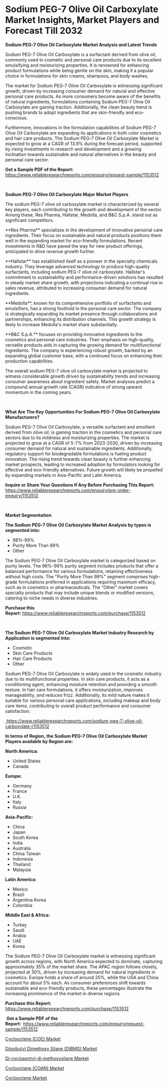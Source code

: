 <p><h1>Sodium PEG-7 Olive Oil Carboxylate Market Insights, Market Players and Forecast Till 2032</h1></p><p><strong>Sodium PEG-7 Olive Oil Carboxylate Market Analysis and Latest Trends</strong></p>
<p><p>Sodium PEG-7 Olive Oil Carboxylate is a surfactant derived from olive oil, commonly used in cosmetic and personal care products due to its excellent emulsifying and moisturizing properties. It is renowned for enhancing product formulations while being gentle on the skin, making it a popular choice in formulations for skin creams, shampoos, and body washes.</p><p>The market for Sodium PEG-7 Olive Oil Carboxylate is witnessing significant growth, driven by increasing consumer demand for natural and effective personal care products. As more consumers become aware of the benefits of natural ingredients, formulations containing Sodium PEG-7 Olive Oil Carboxylate are gaining traction. Additionally, the clean beauty trend is pushing brands to adopt ingredients that are skin-friendly and eco-conscious.</p><p>Furthermore, innovations in the formulation capabilities of Sodium PEG-7 Olive Oil Carboxylate are expanding its applications in both color cosmetics and hair care products. The Sodium PEG-7 Olive Oil Carboxylate Market is expected to grow at a CAGR of 13.9% during the forecast period, supported by rising investments in research and development and a growing inclination towards sustainable and natural alternatives in the beauty and personal care sector.</p></p>
<p><strong>Get a Sample PDF of the Report:&nbsp;</strong> <a href="https://www.reliableresearchreports.com/enquiry/request-sample/1153512?utm_campaign=8&utm_medium=2&utm_source=Github&utm_content=ia&utm_term=05022025&utm_id=sodium-peg-7-olive-oil-carboxylate">https://www.reliableresearchreports.com/enquiry/request-sample/1153512</a></p>
<p>&nbsp;</p>
<p><strong>Sodium PEG-7 Olive Oil Carboxylate Major Market Players</strong></p>
<p><p>The sodium PEG-7 olive oil carboxylate market is characterized by several key players, each contributing to the growth and development of the sector. Among these, Res Pharma, Hallstar, Medolla, and B&C S.p.A. stand out as significant competitors.</p><p>**Res Pharma** specializes in the development of innovative personal care ingredients. Their focus on sustainable and natural products positions them well in the expanding market for eco-friendly formulations. Recent investments in R&D have paved the way for new product offerings, anticipated to drive revenue growth further.</p><p>**Hallstar** has established itself as a pioneer in the specialty chemicals industry. They leverage advanced technology to produce high-quality surfactants, including sodium PEG-7 olive oil carboxylate. Hallstar's commitment to sustainability and performance-driven solutions has resulted in steady market share growth, with projections indicating a continual rise in sales revenue, attributed to increasing consumer demand for natural ingredients.</p><p>**Medolla**, known for its comprehensive portfolio of surfactants and emulsifiers, has a strong foothold in the personal care sector. The company is strategically expanding its market presence through collaborations and partnerships, enhancing its distribution channels. This growth strategy is likely to increase Medolla's market share substantially.</p><p>**B&C S.p.A.** focuses on providing innovative ingredients to the cosmetics and personal care industries. Their emphasis on high-quality, versatile products aids in capturing the growing demand for multifunctional ingredients. The company is experiencing robust growth, backed by an expanding global customer base, with a continued focus on enhancing their production capabilities.</p><p>The overall sodium PEG-7 olive oil carboxylate market is projected to witness considerable growth driven by sustainability trends and increasing consumer awareness about ingredient safety. Market analyses predict a compound annual growth rate (CAGR) indicative of strong upward momentum in the coming years.</p></p>
<p>&nbsp;</p>
<p><strong>What Are The Key Opportunities For Sodium PEG-7 Olive Oil Carboxylate Manufacturers?</strong></p>
<p><p>Sodium PEG-7 Olive Oil Carboxylate, a versatile surfactant and emollient derived from olive oil, is gaining traction in the cosmetics and personal care sectors due to its mildness and moisturizing properties. The market is projected to grow at a CAGR of 5-7% from 2023-2030, driven by increasing consumer demand for natural and sustainable ingredients. Additionally, regulatory support for biodegradable formulations is fueling product innovation. The rising trend towards clean beauty is further enhancing market prospects, leading to increased adoption by formulators looking for effective and eco-friendly alternatives. Future growth will likely be propelled by expanding markets in Asia-Pacific and Latin America.</p></p>
<p><strong>Inquire or Share Your Questions If Any Before Purchasing This Report:</strong> <a href="https://www.reliableresearchreports.com/enquiry/pre-order-enquiry/1153512?utm_campaign=8&utm_medium=2&utm_source=Github&utm_content=ia&utm_term=05022025&utm_id=sodium-peg-7-olive-oil-carboxylate">https://www.reliableresearchreports.com/enquiry/pre-order-enquiry/1153512</a></p>
<p>&nbsp;</p>
<p><strong>Market Segmentation</strong></p>
<p><strong>The Sodium PEG-7 Olive Oil Carboxylate Market Analysis by types is segmented into:</strong></p>
<p><ul><li>98%-99%</li><li>Purity More Than 99%</li><li>Other</li></ul></p>
<p><p>The Sodium PEG-7 Olive Oil Carboxylate market is categorized based on purity levels. The 98%-99% purity segment includes products that offer a balanced performance for various formulations, retaining effectiveness without high costs. The "Purity More Than 99%" segment comprises high-grade formulations preferred in applications requiring maximum efficacy, such as in cosmetics or pharmaceuticals. The "Other" market covers specialty products that may include unique blends or modified versions, catering to niche needs in diverse industries.</p></p>
<p><strong>Purchase this Report:&nbsp;</strong><a href="https://www.reliableresearchreports.com/purchase/1153512?utm_campaign=8&utm_medium=2&utm_source=Github&utm_content=ia&utm_term=05022025&utm_id=sodium-peg-7-olive-oil-carboxylate">https://www.reliableresearchreports.com/purchase/1153512</a></p>
<p>&nbsp;</p>
<p><strong>The Sodium PEG-7 Olive Oil Carboxylate Market Industry Research by Application is segmented into:</strong></p>
<p><ul><li>Cosmetic</li><li>Skin Care Products</li><li>Hair Care Products</li><li>Other</li></ul></p>
<p><p>Sodium PEG-7 Olive Oil Carboxylate is widely used in the cosmetic industry due to its multifunctional properties. In skin care products, it acts as a conditioning agent, enhancing moisture retention and providing a smooth texture. In hair care formulations, it offers moisturization, improves manageability, and reduces frizz. Additionally, its mild nature makes it suitable for various personal care applications, including makeup and body care items, contributing to overall product performance and consumer satisfaction.</p></p>
<p><a href="https://www.reliableresearchreports.com/sodium-peg-7-olive-oil-carboxylate-r1153512?utm_campaign=8&utm_medium=2&utm_source=Github&utm_content=ia&utm_term=05022025&utm_id=sodium-peg-7-olive-oil-carboxylate">&nbsp;https://www.reliableresearchreports.com/sodium-peg-7-olive-oil-carboxylate-r1153512</a></p>
<p><strong>In terms of Region, the Sodium PEG-7 Olive Oil Carboxylate Market Players available by Region are:</strong></p>
<p>
    <p> <strong> North America: </strong>
        <ul>
            <li>United States</li>
            <li>Canada</li>
        </ul>
        </p> 
    <p> <strong> Europe: </strong>
        <ul>
            <li>Germany</li>
            <li>France</li>
            <li>U.K.</li>
            <li>Italy</li>
            <li>Russia</li>
        </ul>
        </p> 
    <p> <strong> Asia-Pacific: </strong>
        <ul>
            <li>China</li>
            <li>Japan</li>
            <li>South Korea</li>
            <li>India</li>
            <li>Australia</li>
            <li>China Taiwan</li>
            <li>Indonesia</li>
            <li>Thailand</li>
            <li>Malaysia</li>
        </ul>
        </p> 
    <p> <strong> Latin America: </strong>
        <ul>
            <li>Mexico</li>
            <li>Brazil</li>
            <li>Argentina Korea</li>
            <li>Colombia</li>
        </ul>
        </p> 
    <p> <strong> Middle East & Africa: </strong>
        <ul>
            <li>Turkey</li>
            <li>Saudi</li>
            <li>Arabia</li>
            <li>UAE</li>
            <li>Korea</li>
        </ul>
    </p>
    </p>
<p><p>The Sodium PEG-7 Olive Oil Carboxylate market is witnessing significant growth across regions, with North America expected to dominate, capturing approximately 35% of the market share. The APAC region follows closely, projected at 30%, driven by increasing demand for natural ingredients in cosmetics. Europe holds a share of around 25%, while the USA and China account for about 5% each. As consumer preferences shift towards sustainable and eco-friendly products, these percentages illustrate the increasing prominence of the market in diverse regions.</p></p>
<p><strong>Purchase this Report: </strong><a href="https://www.reliableresearchreports.com/purchase/1153512?utm_campaign=8&utm_medium=2&utm_source=Github&utm_content=ia&utm_term=05022025&utm_id=sodium-peg-7-olive-oil-carboxylate">https://www.reliableresearchreports.com/purchase/1153512</a></p>
<p>&nbsp;<strong>Get a Sample PDF of the Report:&nbsp;&nbsp;</strong><a href="https://www.reliableresearchreports.com/enquiry/request-sample/1153512?utm_campaign=8&utm_medium=2&utm_source=Github&utm_content=ia&utm_term=05022025&utm_id=sodium-peg-7-olive-oil-carboxylate">https://www.reliableresearchreports.com/enquiry/request-sample/1153512</a></p>
<p><strong></strong></p>
<p><p><a href="https://github.com/toldenargelia86/Market-Research-Report-List-1/blob/main/cyclooctene-coe-market.md?utm_campaign=8&utm_medium=2&utm_source=Github&utm_content=ia&utm_term=05022025&utm_id=sodium-peg-7-olive-oil-carboxylate">Cyclooctene (COE) Market</a></p><p><a href="https://github.com/tshumaalzlam0/Market-Research-Report-List-1/blob/main/diisobutyl-dimethoxy-silane-dibms-market.md?utm_campaign=8&utm_medium=2&utm_source=Github&utm_content=ia&utm_term=05022025&utm_id=sodium-peg-7-olive-oil-carboxylate">Diisobutyl Dimethoxy Silane (DIBMS) Market</a></p><p><a href="https://github.com/dingharhouma/Market-Research-Report-List-1/blob/main/di-cyclopentyl-di-methoxysilane-market.md?utm_campaign=8&utm_medium=2&utm_source=Github&utm_content=ia&utm_term=05022025&utm_id=sodium-peg-7-olive-oil-carboxylate">Di-cyclopentyl-di-methoxysilane Market</a></p><p><a href="https://github.com/tashiafun920/Market-Research-Report-List-1/blob/main/cyclooctane-coan-market.md?utm_campaign=8&utm_medium=2&utm_source=Github&utm_content=ia&utm_term=05022025&utm_id=sodium-peg-7-olive-oil-carboxylate">Cyclooctane (COAN) Market</a></p><p><a href="https://github.com/bornergabrielle89/Market-Research-Report-List-1/blob/main/cyclooctene-market.md?utm_campaign=8&utm_medium=2&utm_source=Github&utm_content=ia&utm_term=05022025&utm_id=sodium-peg-7-olive-oil-carboxylate">Cyclooctene Market</a></p></p>